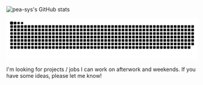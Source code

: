 ![pea-sys's GitHub stats](https://github-readme-stats.vercel.app/api?username=pea-sys&show_icons=true)

<picture>
  <source media="(prefers-color-scheme: dark)" srcset="https://raw.githubusercontent.com/pea-sys/pea-sys/snake-game/github-contribution-grid-snake-dark.svg">
  <source media="(prefers-color-scheme: light)" srcset="https://raw.githubusercontent.com/pea-sys/pea-sys/snake-game/github-contribution-grid-snake.svg">
  <img alt="github contribution grid snake animation" src="https://raw.githubusercontent.com/pea-sys/pea-sys/snake-game/github-contribution-grid-snake.svg">
</picture>

 I'm looking for projects / jobs I can work on afterwork and weekends. If you have some ideas, please let me know!
